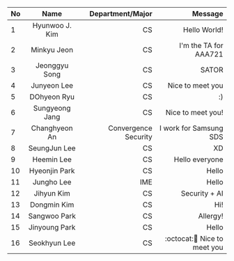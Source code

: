 | No            | Name           | Department/Major | Message           |
| ------------- |:--------------:| ----------------:|------------------:|
| 1             | Hyunwoo J. Kim | CS               | Hello World!      |
| 2             | Minkyu  Jeon   |  CS              | I'm the TA for AAA721    |
| 3             | Jeonggyu Song  | CS               | SATOR             |
| 4             | Junyeon Lee    | CS               | Nice to meet you  |
| 5             | DOhyeon Ryu    | CS               | :)                |
| 6             | Sungyeong Jang | CS               | Nice to meet you! |
| 7             | Changhyeon An  | Convergence Security | I work for Samsung SDS |
| 8             | SeungJun Lee   | CS               | XD                |
| 9             | Heemin Lee     | CS               | Hello everyone    |
| 10		        | Hyeonjin Park  | CS		            | Hello	           	|
| 11            | Jungho Lee     | IME              | Hello             |
| 12				    | Jihyun Kim	   | CS				        | Security + AI		  |
| 13            | Dongmin Kim    | CS               | Hi!               |
| 14            | Sangwoo Park   | CS               | Allergy!          |
| 15            | Jinyoung Park  | CS               | Hello             |
| 16            | Seokhyun Lee   | CS               | :octocat::speech_balloon: Nice to meet you |
